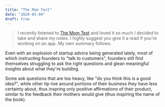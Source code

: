 ```yaml
---
title: "The Mom Test"
date: "2020-03-04"
draft: true
---
```


> I recently listened to [The Mom Test](https://www.amazon.com/Mom-Test-Customers-Business-Everyone-dp-B07RJZKZ7F/dp/B07RJZKZ7F/ref=mt_audio_download?_encoding=UTF8&me=&qid=#customerReviews) and loved it so much I decided to take and share my notes. I highly suggest you give it a read if you're working on an app. My own summary follows.

Even with an explosion of startup advice being generated lately, most of which instructing founders to "talk to customers", founders still find themselves struggling to ask the right questions and glean meaningful insights about what they're building.

Some ask questions that are too heavy, like "do you think this is a good idea?", while other tip-toe around portions of their business they have less certainty about, thus inspring only positive affirmations of their product, similar to the feedback their mothers would give (thus inspiring the name of the book).
